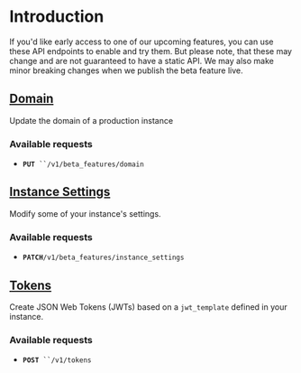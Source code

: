 # Introduction

If you'd like early access to one of our upcoming features, you can use these API endpoints to enable and try them. But please note, that these may change and are not guaranteed to have a static API. We may also make minor breaking changes when we publish the beta feature live.

## [Domain](introduction.md#allowlist-identifiers)

Update the domain of a production instance

### Available requests

* **`PUT`**` ``/v1/beta_features/domain`

## [Instance Settings](instance-settings.md)

Modify some of your instance's settings.

### Available requests

* **`PATCH`**`/v1/beta_features/instance_settings`

## [Tokens](introduction.md#tokens)

Create JSON Web Tokens (JWTs) based on a `jwt_template` defined in your instance.

### Available requests

* **`POST`**` ``/v1/tokens`
